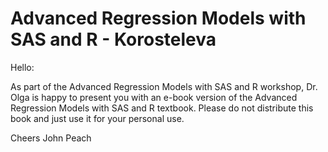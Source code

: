 # Advanced Regression Models with SAS and R - Korosteleva

Hello:

As part of the Advanced Regression Models with SAS and R workshop, Dr. Olga is happy to present you with an e-book version of the Advanced Regression Models with SAS and R textbook. Please do not distribute this book and just use it for your personal use.

Cheers
John Peach
